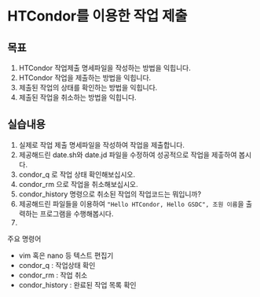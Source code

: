 # HTCondor를 이용한 작업 제출

## 목표
1. HTCondor 작업제출 명세파일을 작성하는 방법을 익힙니다.
1. HTCondor 작업을 제출하는 방법을 익힙니다.
1. 제출된 작업의 상태를 확인하는 방법을 익힙니다.
1. 제출된 작업을 취소하는 방법을 익힙니다.

## 실습내용
1. 실제로 작업 제출 명세파일을 작성하여 작업을 제출합니다.
1. 제공해드린 date.sh와 date.jd 파일을 수정하여 성공적으로 작업을 제춯하여 봅시다.
1. condor_q 로 작업 상태 확인해보십시오. 
1. condor_rm 으로 작업을 취소해보십시오.
1. condor_history 명령으로 취소된 작업의 작업코드는 뭐입니까? 
1. 제공해드린 파일들을 이용하여 ```"Hello HTCondor, Hello GSDC", 조원 이름```을 출력하는 프로그램을 수행해봅시다.
1. 

주요 명령어
* vim 혹은 nano 등 텍스트 편집기
* condor_q : 작업상태 확인
* condor_rm : 작업 취소
* condor_history : 완료된 작업 목록 확인
